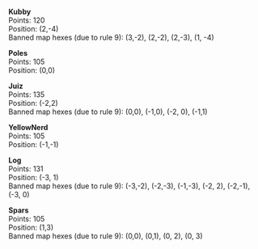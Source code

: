 **Kubby**  
Points: 120  
Position: (2,-4)  
Banned map hexes (due to rule 9): (3,-2), (2,-2), (2,-3), (1, -4)

**Poles**  
Points: 105  
Position: (0,0)

**Juiz**  
Points: 135  
Position: (-2,2)  
Banned map hexes (due to rule 9): (0,0), (-1,0), (-2, 0), (-1,1)

**YellowNerd**  
Points: 105  
Position: (-1,-1)

**Log**  
Points: 131  
Position: (-3, 1)  
Banned map hexes (due to rule 9): (-3,-2), (-2,-3), (-1,-3), (-2, 2), (-2,-1), (-3, 0)

**Spars**  
Points: 105  
Position: (1,3)  
Banned map hexes (due to rule 9): (0,0), (0,1), (0, 2), (0, 3)
